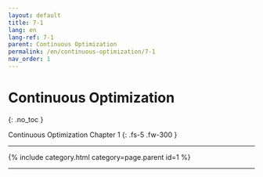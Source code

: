 ```yaml
---
layout: default
title: 7-1
lang: en
lang-ref: 7-1
parent: Continuous Optimization
permalink: /en/continuous-optimization/7-1
nav_order: 1
---
```


# Continuous Optimization
{: .no_toc }


Continuous Optimization Chapter 1
{: .fs-5 .fw-300 }

---

{% include category.html category=page.parent id=1 %}

---

